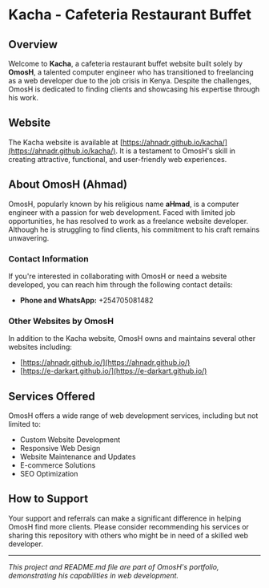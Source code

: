 # Kacha - Cafeteria Restaurant Buffet

## Overview
Welcome to **Kacha**, a cafeteria restaurant buffet website built solely by **OmosH**, a talented computer engineer who has transitioned to freelancing as a web developer due to the job crisis in Kenya. Despite the challenges, OmosH is dedicated to finding clients and showcasing his expertise through his work.

## Website
The Kacha website is available at [https://ahnadr.github.io/kacha/](https://ahnadr.github.io/kacha/). It is a testament to OmosH's skill in creating attractive, functional, and user-friendly web experiences.

## About OmosH (Ahmad)
OmosH, popularly known by his religious name **aHmad**, is a computer engineer with a passion for web development. Faced with limited job opportunities, he has resolved to work as a freelance website developer. Although he is struggling to find clients, his commitment to his craft remains unwavering.

### Contact Information
If you're interested in collaborating with OmosH or need a website developed, you can reach him through the following contact details:
- **Phone and WhatsApp:** +254705081482

### Other Websites by OmosH
In addition to the Kacha website, OmosH owns and maintains several other websites including:
- [https://ahnadr.github.io/](https://ahnadr.github.io/)
- [https://e-darkart.github.io/](https://e-darkart.github.io/)

## Services Offered
OmosH offers a wide range of web development services, including but not limited to:
- Custom Website Development
- Responsive Web Design
- Website Maintenance and Updates
- E-commerce Solutions
- SEO Optimization

## How to Support
Your support and referrals can make a significant difference in helping OmosH find more clients. Please consider recommending his services or sharing this repository with others who might be in need of a skilled web developer.

---

*This project and README.md file are part of OmosH's portfolio, demonstrating his capabilities in web development.*

